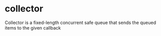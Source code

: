 # collector
Collector is a fixed-length concurrent safe queue that sends the queued items to the given callback
